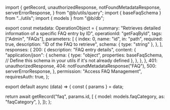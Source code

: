 import {
  getRecord,
  unauthorizedResponse,
  notFoundMetadataResponse,
  serverErrorResponse,
} from "@b/utils/query";
import { baseFaqSchema } from "../utils";
import { models } from "@b/db";

export const metadata: OperationObject = {
  summary: "Retrieves detailed information of a specific FAQ entry by ID",
  operationId: "getFaqById",
  tags: ["Admin", "FAQs"],
  parameters: [
    {
      index: 0,
      name: "id",
      in: "path",
      required: true,
      description: "ID of the FAQ to retrieve",
      schema: { type: "string" },
    },
  ],
  responses: {
    200: {
      description: "FAQ entry details",
      content: {
        "application/json": {
          schema: {
            type: "object",
            properties: baseFaqSchema, // Define this schema in your utils if it's not already defined
          },
        },
      },
    },
    401: unauthorizedResponse,
    404: notFoundMetadataResponse("FAQ"),
    500: serverErrorResponse,
  },
  permission: "Access FAQ Management",
  requiresAuth: true,
};

export default async (data) => {
  const { params } = data;

  return await getRecord("faq", params.id, [
    {
      model: models.faqCategory,
      as: "faqCategory",
    },
  ]);
};
